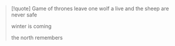 >[!quote]
> Game of thrones
> leave one wolf a live and the sheep are never safe
> 
> winter is coming 
> 
> the north remembers

